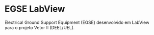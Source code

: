 # EGSE LabView

Electrical Ground Support Equipment (EGSE) desenvolvido em LabView para o projeto Vetor II (DEEL/UEL).